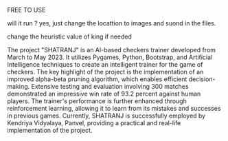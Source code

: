 FREE TO USE

will it run ?
yes, just change the locattion to images and suond in the files.

change the heuristic value of king if needed

The project "SHATRANJ" is an AI-based checkers trainer developed from March to May 2023. It utilizes Pygames, Python, Bootstrap, and Artificial Intelligence techniques to create an intelligent trainer for the game of checkers. The key highlight of the project is the implementation of an improved alpha-beta pruning algorithm, which enables efficient decision-making. Extensive testing and evaluation involving 300 matches demonstrated an impressive win rate of 93.2 percent against human players. The trainer's performance is further enhanced through reinforcement learning, allowing it to learn from its mistakes and successes in previous games. Currently, SHATRANJ is successfully employed by Kendriya Vidyalaya, Panvel, providing a practical and real-life implementation of the project.
